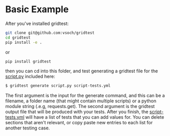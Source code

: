 # Basic Example

After you've installed gridtest:

```bash
git clone git@github.com:vsoch/gridtest
cd gridtest
pip install -e .
```

or

```bash
pip install gridtest
```

then you can cd into this folder, and test generating a gridtest file for the
[script.py](script.py) included here:

```bash
$ gridtest generate script.py script-tests.yml
```

The first argument is the input for the generate command, and this can be
a filename, a folder name (that might contain multiple scripts) or a python
module string (.e.g, requests.get). The second argument is the gridtest
output file that will be produced with your tests. After you finish,
the [script-tests.yml](script-tests.yml) will have a list of tests that
you can add values for. You can delete sections that aren't relevant, or copy
paste new entries to each list for another testing case.
